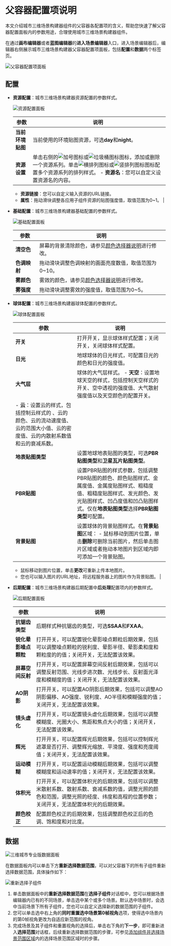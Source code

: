 # 父容器配置项说明

本文介绍城市三维场景构建器组件的父容器各配置项的含义，帮助您快速了解父容器配置面板内的参数用途，合理使用城市三维场景构建器组件。

在通过**画布编辑器**或者**蓝图编辑器**的**进入场景编辑器**入口，进入场景编辑器后，编辑器右侧展示城市三维场景构建器父容器配置项面板，包括**配置**和**数据**两个标签页。

![父容器配置项面板](https://static-aliyun-doc.oss-accelerate.aliyuncs.com/assets/img/zh-CN/8227276061/p179558.png)

## 配置

-   **资源配置**：城市三维场景构建器资源配置的参数样式。

    ![资源配置面板](https://static-aliyun-doc.oss-accelerate.aliyuncs.com/assets/img/zh-CN/2131147061/p179563.png)

    |参数|说明|
    |--|--|
    |**当前环境贴图**|当前使用的环境贴图资源，可选**day**和**night**。|
    |**资源设置**|单击右侧的![加号图标](https://static-aliyun-doc.oss-accelerate.aliyuncs.com/assets/img/zh-CN/0201929951/p89097.jpg)或![垃圾桶图标](https://static-aliyun-doc.oss-accelerate.aliyuncs.com/assets/img/zh-CN/0201929951/p89098.jpg)图标，添加或删除一个资源系列。单击![横排列图标](https://static-aliyun-doc.oss-accelerate.aliyuncs.com/assets/img/zh-CN/0201929951/p95437.jpg)或![竖排列图标](https://static-aliyun-doc.oss-accelerate.aliyuncs.com/assets/img/zh-CN/0201929951/p94077.jpg)图标配置多个资源系列的排列样式。    -   **资源名**：您可以自定义设置资源名的内容。
    -   **资源链接**：您可以自定义输入资源的URL链接。
    -   **属性**：拖动滑块调整各应用子组件资源的贴图强度值，取值范围为0~1。 |

-   **基础配置**：城市三维场景构建器基础配置的参数样式。

    ![基础配置面板](https://static-aliyun-doc.oss-accelerate.aliyuncs.com/assets/img/zh-CN/8227276061/p179587.png)

    |参数|说明|
    |--|--|
    |**清空色**|屏幕的背景清除颜色，请参见[颜色选择器说明](/cn.zh-CN/组件指南/配置项说明.md)进行修改。|
    |**色调映射**|拖动滑块调整色调映射的画面亮度数值，取值范围为0~10。|
    |**雾颜色**|雾效的颜色，请参见[颜色选择器说明](/cn.zh-CN/组件指南/配置项说明.md)进行修改。|
    |**雾强度**|拖动滑块调整雾效的强度值，取值范围为0~5。|

-   **球体配置**：城市三维场景构建器球体配置的参数样式。

    ![球体配置面板](https://static-aliyun-doc.oss-accelerate.aliyuncs.com/assets/img/zh-CN/8227276061/p179590.png)

    |参数|说明|
    |--|--|
    |**开关**|打开开关，显示球体样式配置；关闭开关，关闭球体样式配置。|
    |**日光**|地球球体的日光样式，可配置日光的颜色和日光的强度值。|
    |**大气层**|球体的大气层样式。    -   **天空**：设置地球天空的样式，包括控制天空样式的开关、空中透视的强度值、大气散射强度值以及天空颜色的配置开关。
    -   **云**：设置云的样式，包括控制云样式的 、云的颜色、云的流动速度值、云的范围大小值、云的密度值、云的内散射系数值和云的衰减系数。 |
    |**地表贴图类型**|设置地球地表贴图的类型，可选**PBR贴图类型**和**卫星瓦片贴图类型**。|
    |**PBR贴图**|设置PBR贴图的样式参数，包括调整PBR贴图的颜色、颜色贴图样式、金属度值、金属度贴图样式、粗糙度值、粗糙度贴图样式、发光颜色、发光贴图样式、凹凸度值和凹凸贴图样式。仅在**地表贴图类型**选择**PBR贴图类型**可配置。|
    |**背景贴图**|设置球体的背景贴图样式。在**背景贴图**区域：    -   鼠标移动到图片位置，单击**删除**可删除当前图片，然后单击图片区域或者拖动本地图片到区域内即可添加一个背景贴图。
    -   鼠标移动到图片位置，单击**更改**可重新上传本地图片。
    -   您也可以输入图片的URL地址，将远程服务器上的图片作为背景贴图。 |

-   **后期配置**：城市三维场景构建器后期配置中**后处理**配置项内的参数样式。

    ![后期配置面板](https://static-aliyun-doc.oss-accelerate.aliyuncs.com/assets/img/zh-CN/8227276061/p179596.png)

    |参数|说明|
    |--|--|
    |**抗锯齿类型**|后期样式种抗锯齿的类型，可选**SSAA**和**FXAA**。|
    |**锐化晕影噪点颗粒**|打开开关，可以配置锐化晕影噪点颗粒后期效果，包括可以调整噪点颗粒的锐利度、晕影半径、晕影柔和度和颗粒度的的值；关闭开关，无法配置该效果。|
    |**屏幕空间反射**|打开开关，可以配置屏幕空间反射后期效果，包括可以调整反射范围、光线步进次数、光线步长、反射面光泽度和模糊度的值；关闭开关，无法配置该效果。|
    |**AO阴影**|打开开关，可以配置AO阴影后期效果，包括可以调整AO阴影偏移、AO强度、锐利度、AO半径和模糊强度的值；关闭开关，无法配置该效果。|
    |**镜头虚化**|打开开关，可以配置镜头虚化后期效果，包括可以调整模糊度、光圈大小、焦距和焦点大小的值；关闭开关，无法配置该效果。|
    |**辉光**|打开开关，可以配置辉光后期效果，包括可以控制辉光遮罩是否打开、调整辉光缩放、平滑度、强度和亮度阈值；关闭开关，无法配置该效果。|
    |**运动模糊**|打开开关，可以配置运动模糊后期效果，包括可以调整模糊度和运动速率的值；关闭开关，无法配置该效果。|
    |**体积光**|打开开关，可以配置体积光的后期效果，包括可以调整米散射系数、散射系数、衰减系数的值，调整光照的颜色和范围，调整光照的经度、纬度和高程的位置参数；关闭开关，无法配置体积光的后期效果。|
    |**颜色校正**|配置颜色校正的后期效果，包括调整颜色校正后的色调、饱和度和对比度。|


## 数据

![三维城市专业版数据面板](https://static-aliyun-doc.oss-accelerate.aliyuncs.com/assets/img/zh-CN/8227276061/p180196.png)

在数据面板内可以单击下方**重新选择数据范围**，可以对父容器下的所有子组件重新选择数据范围，具体操作如下：

![重新选择子组件](https://static-aliyun-doc.oss-accelerate.aliyuncs.com/assets/img/zh-CN/8227276061/p180200.png)

1.  单击数据面板中的**重新选择数据范围**在**选择子组件**对话框中，您可以根据场景编辑器内已有的不同场景，单击选中某个或多个场景。默认选中场景时，会选中当前场景下所有子组件，您也可以自定义选择新的数据范围的子组件。
2.  您可以单击选中右上角的**同时重置选中场景第0帧视角**选项，使得选中场景内的第0帧视角更改为自适应新范围的视角。
3.  完成场景及其子组件和重置视角的选择后，单击右下角的**下一步**，即可重新进入**选择范围**对话框，后续重新选择数据范围的步骤，可参见[添加组件并选择场景范围区域](/cn.zh-CN/城市三维场景构建器/场景基础配置项.md)内的选择场景范围区域时的步骤。

